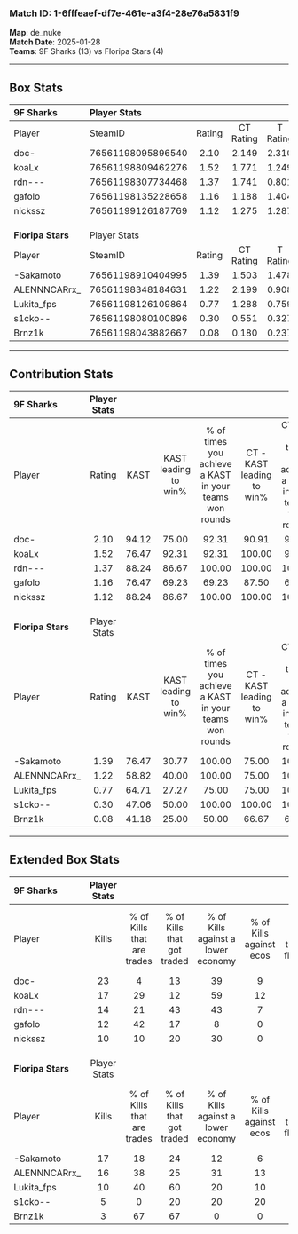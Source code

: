 ### Match ID: 1-6fffeaef-df7e-461e-a3f4-28e76a5831f9  
**Map**: de_nuke  
**Match Date**: 2025-01-28  
**Teams**: 9F Sharks (13) vs Floripa Stars (4)  

---  

## Box Stats  

| **9F Sharks**     | Player Stats      |        |           |          |       |       |       |         |        |      |     |
| :- | :- | :-: | :-: | :-: | :-: | :-: | :-: | :-: | :-: | :-: | :-: |
| Player            | SteamID           | Rating | CT Rating | T Rating | KAST  |  ADR  | Kills | Assists | Deaths | K/D  | HS% |
| doc-              | 76561198095896540 |  2.10  |   2.149   |  2.310   | 94.12 | 144.5 |  23   |    6    |   10   | 2.30 | 56  |
| koaLx             | 76561198809462276 |  1.52  |   1.771   |  1.249   | 76.47 | 93.1  |  17   |    4    |   9    | 1.89 | 58  |
| rdn---            | 76561198307734468 |  1.37  |   1.741   |  0.801   | 88.24 | 83.9  |  14   |    5    |   11   | 1.27 | 50  |
| gafolo            | 76561198135228658 |  1.16  |   1.188   |  1.404   | 76.47 | 76.1  |  12   |    5    |   11   | 1.09 | 58  |
| nickssz           | 76561199126187769 |  1.12  |   1.275   |  1.287   | 88.24 | 59.9  |  10   |    5    |   10   | 1.00 | 20  |
|                   |                   |        |           |          |       |       |       |         |        |      |     |
|                   |                   |        |           |          |       |       |       |         |        |      |     |
|                   |                   |        |           |          |       |       |       |         |        |      |     |
| **Floripa Stars** | Player Stats      |        |           |          |       |       |       |         |        |      |     |
| Player            | SteamID           | Rating | CT Rating | T Rating | KAST  |  ADR  | Kills | Assists | Deaths | K/D  | HS% |
| -Sakamoto         | 76561198910404995 |  1.39  |   1.503   |  1.478   | 76.47 | 106.3 |  17   |    1    |   14   | 1.21 | 52  |
| ALENNNCARrx_      | 76561198348184631 |  1.22  |   2.199   |  0.908   | 58.82 | 101.4 |  16   |    6    |   14   | 1.14 | 50  |
| Lukita_fps        | 76561198126109864 |  0.77  |   1.288   |  0.759   | 64.71 | 64.4  |  10   |    4    |   16   | 0.63 | 50  |
| s1cko--           | 76561198080100896 |  0.30  |   0.551   |  0.327   | 47.06 | 36.7  |   5   |    4    |   16   | 0.31 | 40  |
| Brnz1k            | 76561198043882667 |  0.08  |   0.180   |  0.237   | 41.18 | 20.2  |   3   |    1    |   16   | 0.19 | 33  |
---  

## Contribution Stats  

| **9F Sharks**     | Player Stats |       |                      |                                                        |                           |                                                             |                          |                                                            |
| :- | :-: | :-: | :-: | :-: | :-: | :-: | :-: | :-: |
| Player            |    Rating    | KAST  | KAST leading to win% | % of times you achieve a KAST in your teams won rounds | CT - KAST leading to win% | CT - % of times you achieve a KAST in your teams won rounds | T - KAST leading to win% | T - % of times you achieve a KAST in your teams won rounds |
| doc-              |     2.10     | 94.12 |        75.00         |                         92.31                          |           90.91           |                            90.91                            |          40.00           |                           100.00                           |
| koaLx             |     1.52     | 76.47 |        92.31         |                         92.31                          |          100.00           |                            90.91                            |          66.67           |                           100.00                           |
| rdn---            |     1.37     | 88.24 |        86.67         |                         100.00                         |          100.00           |                           100.00                            |          50.00           |                           100.00                           |
| gafolo            |     1.16     | 76.47 |        69.23         |                         69.23                          |           87.50           |                            63.64                            |          40.00           |                           100.00                           |
| nickssz           |     1.12     | 88.24 |        86.67         |                         100.00                         |          100.00           |                           100.00                            |          50.00           |                           100.00                           |
|                   |              |       |                      |                                                        |                           |                                                             |                          |                                                            |
|                   |              |       |                      |                                                        |                           |                                                             |                          |                                                            |
|                   |              |       |                      |                                                        |                           |                                                             |                          |                                                            |
| **Floripa Stars** | Player Stats |       |                      |                                                        |                           |                                                             |                          |                                                            |
| Player            |    Rating    | KAST  | KAST leading to win% | % of times you achieve a KAST in your teams won rounds | CT - KAST leading to win% | CT - % of times you achieve a KAST in your teams won rounds | T - KAST leading to win% | T - % of times you achieve a KAST in your teams won rounds |
| -Sakamoto         |     1.39     | 76.47 |        30.77         |                         100.00                         |           75.00           |                           100.00                            |          11.11           |                           100.00                           |
| ALENNNCARrx_      |     1.22     | 58.82 |        40.00         |                         100.00                         |           75.00           |                           100.00                            |          16.67           |                           100.00                           |
| Lukita_fps        |     0.77     | 64.71 |        27.27         |                         75.00                          |           75.00           |                           100.00                            |           0.00           |                            0.00                            |
| s1cko--           |     0.30     | 47.06 |        50.00         |                         100.00                         |          100.00           |                           100.00                            |          20.00           |                           100.00                           |
| Brnz1k            |     0.08     | 41.18 |        25.00         |                         50.00                          |           66.67           |                            66.67                            |           0.00           |                            0.00                            |
---  

## Extended Box Stats  

| **9F Sharks**     | Player Stats |                            |                            |                                    |                         |                              |                                 |        |                             |                                     |                          |                               |                            |
| :- | :-: | :-: | :-: | :-: | :-: | :-: | :-: | :-: | :-: | :-: | :-: | :-: | :-: |
| Player            |    Kills     | % of Kills that are trades | % of Kills that got traded | % of Kills against a lower economy | % of Kills against ecos | % of Kills that are flawless | % of Kills that are close duels | Deaths | % of Deaths that get traded | % of Deaths against a lower economy | % of Deaths against ecos | % of Deaths that are flawless | % of Deaths that are close |
| doc-              |      23      |             4              |             13             |                 39                 |            9            |              70              |               13                |   10   |             30              |                 40                  |            10            |              50               |             0              |
| koaLx             |      17      |             29             |             12             |                 59                 |           12            |              82              |                0                |   9    |             33              |                 22                  |            0             |              44               |             0              |
| rdn---            |      14      |             21             |             43             |                 43                 |            7            |              79              |                0                |   11   |             27              |                 18                  |            0             |              55               |             18             |
| gafolo            |      12      |             42             |             17             |                 8                  |            0            |              50              |                8                |   11   |             27              |                 27                  |            0             |              64               |             9              |
| nickssz           |      10      |             10             |             20             |                 30                 |            0            |              70              |                0                |   10   |             50              |                 10                  |            0             |              80               |             0              |
|                   |              |                            |                            |                                    |                         |                              |                                 |        |                             |                                     |                          |                               |                            |
|                   |              |                            |                            |                                    |                         |                              |                                 |        |                             |                                     |                          |                               |                            |
|                   |              |                            |                            |                                    |                         |                              |                                 |        |                             |                                     |                          |                               |                            |
| **Floripa Stars** | Player Stats |                            |                            |                                    |                         |                              |                                 |        |                             |                                     |                          |                               |                            |
| Player            |    Kills     | % of Kills that are trades | % of Kills that got traded | % of Kills against a lower economy | % of Kills against ecos | % of Kills that are flawless | % of Kills that are close duels | Deaths | % of Deaths that get traded | % of Deaths against a lower economy | % of Deaths against ecos | % of Deaths that are flawless | % of Deaths that are close |
| -Sakamoto         |      17      |             18             |             24             |                 12                 |            6            |              59              |                0                |   14   |             21              |                  7                  |            0             |              71               |             7              |
| ALENNNCARrx_      |      16      |             38             |             25             |                 31                 |           13            |              56              |                6                |   14   |             14              |                  0                  |            0             |              71               |             14             |
| Lukita_fps        |      10      |             40             |             60             |                 20                 |           10            |              70              |               20                |   16   |             25              |                 19                  |            6             |              69               |             0              |
| s1cko--           |      5       |             0              |             20             |                 20                 |           20            |              60              |                0                |   16   |             19              |                 13                  |            6             |              63               |             6              |
| Brnz1k            |      3       |             67             |             67             |                 0                  |            0            |              67              |                0                |   16   |             19              |                  6                  |            6             |              88               |             0              |
